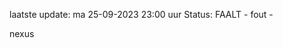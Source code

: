 laatste update: 
ma 25-09-2023 23:00   uur 
Status: FAALT - fout - 
<div class="service R">nexus</div>